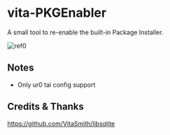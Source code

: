 # vita-PKGEnabler
A small tool to re-enable the built-in Package Installer.

![ref0](https://github.com/Freakler/vita-PKGEnabler/raw/master/capture_000.jpg)

## Notes
 - Only ur0 tai config support
 
 ## Credits & Thanks
 https://github.com/VitaSmith/libsqlite
